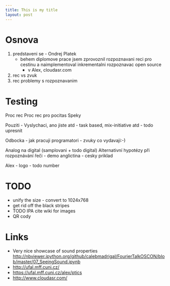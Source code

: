 ```yaml
---
title: This is my title
layout: post
---
```


Osnova
======
1. predstaveni se - Ondrej Platek
    - behem diplomove prace jsem zprovoznil rozpoznavani reci pro cestinu a naimplementoval inkrementalni rozpoznavac open source
        - v Alex, cloudasr.com
2. rec vs zvuk
3. rec problemy s rozpoznavanim


Testing
=======
Proc rec
Proc rec pro pocitas
Speky

Pouziti - Vyslychaci, ano jiste atd - task based, mix-initiative atd - todo upresnit


Odbocka - jak pracuji programatori - zvuky co vydavaji:-)

Analog na digital (samplovani + todo digital)
Alternativní hypotézy při rozpoznávání řeči
    - demo anglictina
    - cesky priklad


Alex
    - logo
    - todo number



TODO
====
- unify the size - convert to 1024x768
- get rid off the black stripes
- TODO IPA cite wiki for images
- QR cody


Links
=====
- Very nice showcase of sound properties http://nbviewer.ipython.org/github/calebmadrigal/FourierTalkOSCON/blob/master/07_SeeingSound.ipynb
- http://ufal.mff.cuni.cz/
- https://ufal.mff.cuni.cz/alex/ptics
- http://www.cloudasr.com/
